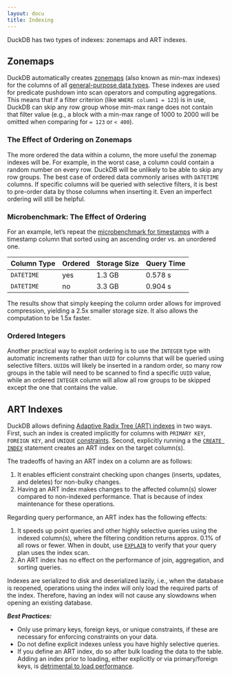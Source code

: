```yaml
---
layout: docu
title: Indexing
---
```


DuckDB has two types of indexes: zonemaps and ART indexes.

## Zonemaps

DuckDB automatically creates [zonemaps](https://en.wikipedia.org/wiki/Block_Range_Index) (also known as min-max indexes) for the columns of all [general-purpose data types](../../sql/data_types/overview#general-purpose-data-types). These indexes are used for predicate pushdown into scan operators and computing aggregations. This means that if a filter criterion (like `WHERE column1 = 123`) is in use, DuckDB can skip any row group whose min-max range does not contain that filter value (e.g., a block with a min-max range of 1000 to 2000 will be omitted when comparing for `= 123` or `< 400`). 

### The Effect of Ordering on Zonemaps

The more ordered the data within a column, the more useful the zonemap indexes will be. For example, in the worst case, a column could contain a random number on every row. DuckDB will be unlikely to be able to skip any row groups. The best case of ordered data commonly arises with `DATETIME` columns. If specific columns will be queried with selective filters, it is best to pre-order data by those columns when inserting it. Even an imperfect ordering will still be helpful.

### Microbenchmark: The Effect of Ordering

For an example, let’s repeat the [microbenchmark for timestamps](schema#microbenchmark-using-timestamps) with a timestamp column that sorted using an ascending order vs. an unordered one.

<div class="narrow_table"></div>

| Column Type | Ordered | Storage Size | Query Time |
|---|---|---|---|
| `DATETIME` | yes | 1.3 GB | 0.578 s |
| `DATETIME` | no | 3.3 GB | 0.904 s |

The results show that simply keeping the column order allows for improved compression, yielding a 2.5x smaller storage size.
It also allows the computation to be 1.5x faster.

### Ordered Integers

Another practical way to exploit ordering is to use the `INTEGER` type with automatic increments rather than `UUID` for columns that will be queried using selective filters. `UUID`s will likely be inserted in a random order, so many row groups in the table will need to be scanned to find a specific `UUID` value, while an ordered `INTEGER` column will allow all row groups to be skipped except the one that contains the value.

## ART Indexes

DuckDB allows defining [Adaptive Radix Tree (ART) indexes](https://db.in.tum.de/~leis/papers/ART.pdf) in two ways.
First, such an index is created implicitly for columns with `PRIMARY KEY`, `FOREIGN KEY`, and `UNIQUE` [constraints](schema#constraints).
Second, explicitly running a the [`CREATE INDEX`](../../sql/indexes) statement creates an ART index on the target column(s).

The tradeoffs of having an ART index on a column are as follows:

1. It enables efficient constraint checking upon changes (inserts, updates, and deletes) for non-bulky changes.
2. Having an ART index makes changes to the affected column(s) slower compared to non-indexed performance. That is because of index maintenance for these operations.

Regarding query performance, an ART index has the following effects:

1. It speeds up point queries and other highly selective queries using the indexed column(s), where the filtering condition returns approx. 0.1% of all rows or fewer. When in doubt, use [`EXPLAIN`](../meta/explain) to verify that your query plan uses the index scan.
2. An ART index has no effect on the performance of join, aggregation, and sorting queries.

Indexes are serialized to disk and deserialized lazily, i.e., when the database is reopened, operations using the index will only load the required parts of the index. Therefore, having an index will not cause any slowdowns when opening an existing database.

_**Best Practices:**_
* Only use primary keys, foreign keys, or unique constraints, if these are necessary for enforcing constraints on your data.
* Do not define explicit indexes unless you have highly selective queries.
* If you define an ART index, do so after bulk loading the data to the table. Adding an index prior to loading, either explicitly or via primary/foreign keys, is [detrimental to load performance](schema#microbenchmark-the-effect-of-primary-keys).

<!--
## Microbenchmark: The Timing of Index Creation

| `CREATE UNIQUE INDEX`    | 123.038s       |
The results show that loading the data with a primary key defined adds a significant overhead: in fact, it takes significantly longer than loading the data without a primary key and running `CREATE UNIQUE INDEX` after loading the data.
-->
